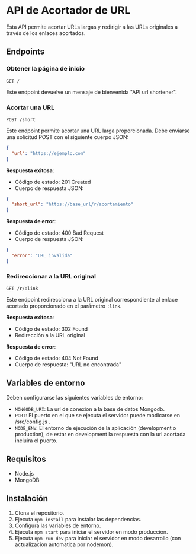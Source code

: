 
# API de Acortador de URL

Esta API permite acortar URLs largas y redirigir a las URLs originales a través de los enlaces acortados.

## Endpoints

### Obtener la página de inicio

```
GET /
```

Este endpoint devuelve un mensaje de bienvenida "API url shortener".

### Acortar una URL

```
POST /short
```

Este endpoint permite acortar una URL larga proporcionada. Debe enviarse una solicitud POST con el siguiente cuerpo JSON:

```json
{
  "url": "https://ejemplo.com"
}
```

**Respuesta exitosa**:

- Código de estado: 201 Created
- Cuerpo de respuesta JSON:

```json
{
  "short_url": "https://base_url/r/acortamiento"
}
```

**Respuesta de error**:

- Código de estado: 400 Bad Request
- Cuerpo de respuesta JSON:

```json
{
  "error": "URL invalida"
}
```

### Redireccionar a la URL original

```
GET /r/:link
```

Este endpoint redirecciona a la URL original correspondiente al enlace acortado proporcionado en el parámetro `:link`.

**Respuesta exitosa**:

- Código de estado: 302 Found
- Redirección a la URL original

**Respuesta de error**:

- Código de estado: 404 Not Found
- Cuerpo de respuesta: "URL no encontrada"

## Variables de entorno

Deben configurarse las siguientes variables de entorno:
- `MONGODB_URI`: La url de conexion a la base de datos Mongodb.
- `PORT`: El puerto en el que se ejecuta el servidor puede modicarse en /src/config.js .
- `NODE_ENV`: El entorno de ejecución de la aplicación (development o production), de estar en development la respuesta con la url acortada incluira el puerto.



## Requisitos

- Node.js
- MongoDB

## Instalación

1. Clona el repositorio.
2. Ejecuta `npm install` para instalar las dependencias.
3. Configura las variables de entorno.
4. Ejecuta `npm start` para iniciar el servidor en modo produccion.
5. Ejecuta `npm run dev` para iniciar el servidor en modo desarrollo (con actualizacion automatica por nodemon).

